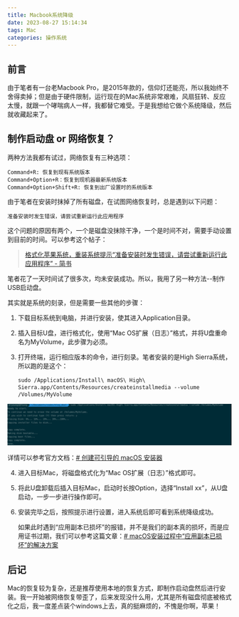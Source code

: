 ```yaml
---
title: Macbook系统降级
date: 2023-08-27 15:14:34
tags: Mac
categories: 操作系统
---
```




## 前言

由于笔者有一台老Macbook Pro，是2015年款的，信仰灯还能亮，所以我始终不舍得卖掉；但是由于硬件限制，运行现在的Mac系统非常艰难，风扇狂转、反应太慢，就跟一个哮喘病人一样，我都替它难受。于是我想给它做个系统降级，然后就收藏起来了。



## 制作启动盘 or 网络恢复？

两种方法我都有试过，网络恢复有三种选项：

```shell
Command+R: 恢复到现有系统版本
Command+Option+R：恢复到现机器最新系统版本
Command+Option+Shift+R: 恢复到出厂设置时的系统版本
```

由于笔者在安装时抹掉了所有磁盘，在试图网络恢复时，总是遇到以下问题：

```textile
准备安装时发生错误，请尝试重新运行此应用程序
```

这个问题的原因有两个，一个是磁盘没抹除干净，一个是时间不对，需要手动设置到目前的时间。可以参考这个帖子：

> [格式化苹果系统，重装系统提示“准备安装时发生错误，请尝试重新运行此应用程序” - 简书](https://www.jianshu.com/p/b4736f53c0d8)



笔者花了一天时间试了很多次，均未安装成功。所以，我用了另一种方法--制作USB启动盘。

其实就是系统的刻录，但是需要一些其他的步骤：

1. 下载目标系统到电脑，并进行安装，使其进入Application目录。

2. 插入目标U盘，进行格式化，使用“Mac OS扩展（日志）”格式，并将U盘重命名为MyVolume，此步骤为必须。

3. 打开终端，运行相应版本的命令，进行刻录。笔者安装的是High Sierra系统，所以跑的是这个：
   
   ```shell
   sudo /Applications/Install\ macOS\ High\ Sierra.app/Contents/Resources/createinstallmedia --volume /Volumes/MyVolume
   ```

![](https://raw.githubusercontent.com/ErYoung2/imgbed/master/2023/08/27-15-54-50-downgrade.png)

详情可以参考官方文档：[# 创建可引导的 macOS 安装器](https://support.apple.com/zh-cn/HT201372)



4. 进入目标Mac，将磁盘格式化为“Mac OS扩展（日志）”格式即可。

5. 将此U盘卸载后插入目标Mac，启动时长按Option，选择“Install xx”，从U盘启动，一步一步进行操作即可。

6. 安装完毕之后，按照提示进行设置，进入系统后即可看到系统降级成功。
   
   如果此时遇到“应用副本已损坏”的报错，并不是我们的副本真的损坏，而是应用证书过期，我们可以参考这篇文章：[# macOS安装过程中“应用副本已损坏”的解决方案](https://zhuanlan.zhihu.com/p/91707695)



## 后记

Mac的恢复较为复杂，还是推荐使用本地的恢复方式，即制作启动盘然后进行安装。我一开始被网络恢复带歪了，后来发现没什么用，尤其是所有磁盘彻底被格式化之后，我一度差点装个windows上去，真的挺麻烦的，不愧是你啊，苹果！
